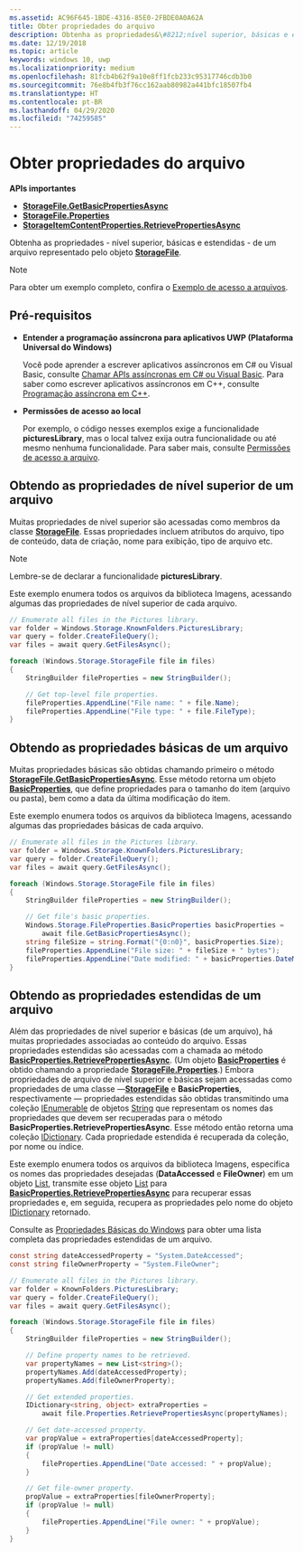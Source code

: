```yaml
---
ms.assetid: AC96F645-1BDE-4316-85E0-2FBDE0A0A62A
title: Obter propriedades do arquivo
description: Obtenha as propriedades&\#8212;nível superior, básicas e estendidas&\#8212;de um arquivo representado pelo objeto StorageFile.
ms.date: 12/19/2018
ms.topic: article
keywords: windows 10, uwp
ms.localizationpriority: medium
ms.openlocfilehash: 81fcb4b62f9a10e8ff1fcb233c95317746cdb3b0
ms.sourcegitcommit: 76e8b4fb3f76cc162aab80982a441bfc18507fb4
ms.translationtype: HT
ms.contentlocale: pt-BR
ms.lasthandoff: 04/29/2020
ms.locfileid: "74259585"
---
```

# <a name="get-file-properties"></a>Obter propriedades do arquivo

**APIs importantes**

-   [**StorageFile.GetBasicPropertiesAsync**](https://docs.microsoft.com/uwp/api/windows.storage.storagefile.getbasicpropertiesasync)
-   [**StorageFile.Properties**](https://docs.microsoft.com/uwp/api/windows.storage.storagefile.properties)
-   [**StorageItemContentProperties.RetrievePropertiesAsync**](https://docs.microsoft.com/uwp/api/windows.storage.fileproperties.storageitemcontentproperties.retrievepropertiesasync)

Obtenha as propriedades - nível superior, básicas e estendidas - de um arquivo representado pelo objeto [**StorageFile**](https://docs.microsoft.com/uwp/api/Windows.Storage.StorageFile).

> [!NOTE]
> Para obter um exemplo completo, confira o [Exemplo de acesso a arquivos](https://github.com/Microsoft/Windows-universal-samples/tree/master/Samples/FileAccess).

## <a name="prerequisites"></a>Pré-requisitos

-   **Entender a programação assíncrona para aplicativos UWP (Plataforma Universal do Windows)**

    Você pode aprender a escrever aplicativos assíncronos em C# ou Visual Basic, consulte [Chamar APIs assíncronas em C# ou Visual Basic](https://docs.microsoft.com/windows/uwp/threading-async/call-asynchronous-apis-in-csharp-or-visual-basic). Para saber como escrever aplicativos assíncronos em C++, consulte [Programação assíncrona em C++](https://docs.microsoft.com/windows/uwp/threading-async/asynchronous-programming-in-cpp-universal-windows-platform-apps).

-   **Permissões de acesso ao local**

    Por exemplo, o código nesses exemplos exige a funcionalidade **picturesLibrary**, mas o local talvez exija outra funcionalidade ou até mesmo nenhuma funcionalidade. Para saber mais, consulte [Permissões de acesso a arquivo](file-access-permissions.md).

## <a name="getting-a-files-top-level-properties"></a>Obtendo as propriedades de nível superior de um arquivo

Muitas propriedades de nível superior são acessadas como membros da classe [**StorageFile**](https://docs.microsoft.com/uwp/api/Windows.Storage.StorageFile). Essas propriedades incluem atributos do arquivo, tipo de conteúdo, data de criação, nome para exibição, tipo de arquivo etc.

> [!NOTE]
> Lembre-se de declarar a funcionalidade **picturesLibrary**.

Este exemplo enumera todos os arquivos da biblioteca Imagens, acessando algumas das propriedades de nível superior de cada arquivo.

```csharp
// Enumerate all files in the Pictures library.
var folder = Windows.Storage.KnownFolders.PicturesLibrary;
var query = folder.CreateFileQuery();
var files = await query.GetFilesAsync();

foreach (Windows.Storage.StorageFile file in files)
{
    StringBuilder fileProperties = new StringBuilder();

    // Get top-level file properties.
    fileProperties.AppendLine("File name: " + file.Name);
    fileProperties.AppendLine("File type: " + file.FileType);
}
```

## <a name="getting-a-files-basic-properties"></a>Obtendo as propriedades básicas de um arquivo

Muitas propriedades básicas são obtidas chamando primeiro o método [**StorageFile.GetBasicPropertiesAsync**](https://docs.microsoft.com/uwp/api/windows.storage.storagefile.getbasicpropertiesasync). Esse método retorna um objeto [**BasicProperties**](https://docs.microsoft.com/uwp/api/Windows.Storage.FileProperties.BasicProperties), que define propriedades para o tamanho do item (arquivo ou pasta), bem como a data da última modificação do item.

Este exemplo enumera todos os arquivos da biblioteca Imagens, acessando algumas das propriedades básicas de cada arquivo.

```csharp
// Enumerate all files in the Pictures library.
var folder = Windows.Storage.KnownFolders.PicturesLibrary;
var query = folder.CreateFileQuery();
var files = await query.GetFilesAsync();

foreach (Windows.Storage.StorageFile file in files)
{
    StringBuilder fileProperties = new StringBuilder();

    // Get file's basic properties.
    Windows.Storage.FileProperties.BasicProperties basicProperties =
        await file.GetBasicPropertiesAsync();
    string fileSize = string.Format("{0:n0}", basicProperties.Size);
    fileProperties.AppendLine("File size: " + fileSize + " bytes");
    fileProperties.AppendLine("Date modified: " + basicProperties.DateModified);
}
 ```

## <a name="getting-a-files-extended-properties"></a>Obtendo as propriedades estendidas de um arquivo

Além das propriedades de nível superior e básicas (de um arquivo), há muitas propriedades associadas ao conteúdo do arquivo. Essas propriedades estendidas são acessadas com a chamada ao método [**BasicProperties.RetrievePropertiesAsync**](https://docs.microsoft.com/uwp/api/windows.storage.fileproperties.basicproperties.retrievepropertiesasync). (Um objeto [**BasicProperties**](https://docs.microsoft.com/uwp/api/Windows.Storage.FileProperties.BasicProperties) é obtido chamando a propriedade [**StorageFile.Properties**](https://docs.microsoft.com/uwp/api/windows.storage.storagefile.properties).) Embora propriedades de arquivo de nível superior e básicas sejam acessadas como propriedades de uma classe —[**StorageFile**](https://docs.microsoft.com/uwp/api/Windows.Storage.StorageFile) e **BasicProperties**, respectivamente — propriedades estendidas são obtidas transmitindo uma coleção [IEnumerable](https://msdn.microsoft.com/library/system.collections.ienumerable.aspx) de objetos [String](https://msdn.microsoft.com/library/system.string.aspx) que representam os nomes das propriedades que devem ser recuperadas para o método **BasicProperties.RetrievePropertiesAsync**. Esse método então retorna uma coleção [IDictionary](https://msdn.microsoft.com/library/system.collections.idictionary.aspx). Cada propriedade estendida é recuperada da coleção, por nome ou índice.

Este exemplo enumera todos os arquivos da biblioteca Imagens, especifica os nomes das propriedades desejadas (**DataAccessed** e **FileOwner**) em um objeto [List](https://msdn.microsoft.com/library/6sh2ey19.aspx), transmite esse objeto [List](https://msdn.microsoft.com/library/6sh2ey19.aspx) para [**BasicProperties.RetrievePropertiesAsync**](https://docs.microsoft.com/uwp/api/windows.storage.fileproperties.basicproperties.retrievepropertiesasync) para recuperar essas propriedades e, em seguida, recupera as propriedades pelo nome do objeto [IDictionary](https://msdn.microsoft.com/library/system.collections.idictionary.aspx) retornado.

Consulte as [Propriedades Básicas do Windows](https://docs.microsoft.com/windows/desktop/properties/core-bumper) para obter uma lista completa das propriedades estendidas de um arquivo.

```csharp
const string dateAccessedProperty = "System.DateAccessed";
const string fileOwnerProperty = "System.FileOwner";

// Enumerate all files in the Pictures library.
var folder = KnownFolders.PicturesLibrary;
var query = folder.CreateFileQuery();
var files = await query.GetFilesAsync();

foreach (Windows.Storage.StorageFile file in files)
{
    StringBuilder fileProperties = new StringBuilder();

    // Define property names to be retrieved.
    var propertyNames = new List<string>();
    propertyNames.Add(dateAccessedProperty);
    propertyNames.Add(fileOwnerProperty);

    // Get extended properties.
    IDictionary<string, object> extraProperties =
        await file.Properties.RetrievePropertiesAsync(propertyNames);

    // Get date-accessed property.
    var propValue = extraProperties[dateAccessedProperty];
    if (propValue != null)
    {
        fileProperties.AppendLine("Date accessed: " + propValue);
    }

    // Get file-owner property.
    propValue = extraProperties[fileOwnerProperty];
    if (propValue != null)
    {
        fileProperties.AppendLine("File owner: " + propValue);
    }
}
```

 

 
